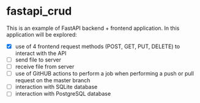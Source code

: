 # fastapi_crud
This is an example of FastAPI backend + frontend application. In this application will be explored:
- [x] use of 4 frontend request methods (POST, GET, PUT, DELETE) to interact with the API
- [ ] send file to server 
- [ ] receive file from server 
- [ ] use of GitHUB actions to perform a job when performing a push or pull request on the master branch
- [ ] interaction with SQLite database
- [ ] interaction with PostgreSQL database
